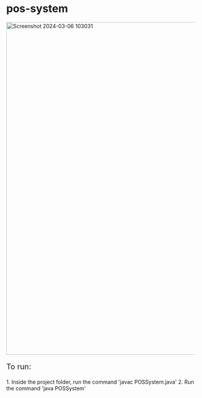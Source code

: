 # pos-system

<img width="885" alt="Screenshot 2024-03-06 103031" src="https://github.com/ErvinC256/pos-system/assets/149756489/c9631eb9-068f-4b4d-aeb7-7fa63a7d150a">

<p style="font-size: 20px;">To run:</p>
1. Inside the project folder, run the command 'javac POSSystem.java'
2. Run the command 'java POSSystem'

